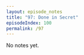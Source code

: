 ```yaml
---
layout: episode_notes
title: "97: Done in Secret"
episodeIndex: 100
permalink: /97
---
```

No notes yet.

